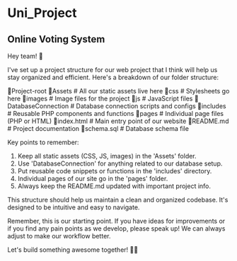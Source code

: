 # Uni_Project
## Online Voting System 

Hey team! 👋

I've set up a project structure for our web project that I think will help us stay organized and efficient. Here's a breakdown of our folder structure:

📁Project-root
    📁Assets            # All our static assets live here
        📁css           # Stylesheets go here
        📁images        # Image files for the project
        📁js            # JavaScript files
    📁DatabaseConnection # Database connection scripts and configs
    📁includes          # Reusable PHP components and functions
    📁pages             # Individual page files (PHP or HTML)
    📄index.html        # Main entry point of our website
    📄README.md         # Project documentation
    📄schema.sql        # Database schema file

Key points to remember:
1. Keep all static assets (CSS, JS, images) in the 'Assets' folder.
2. Use 'DatabaseConnection' for anything related to our database setup.
3. Put reusable code snippets or functions in the 'includes' directory.
4. Individual pages of our site go in the 'pages' folder.
5. Always keep the README.md updated with important project info.

This structure should help us maintain a clean and organized codebase. It's designed to be intuitive and easy to navigate. 

Remember, this is our starting point. If you have ideas for improvements or if you find any pain points as we develop, please speak up! We can always adjust to make our workflow better.

Let's build something awesome together! 💪🚀
